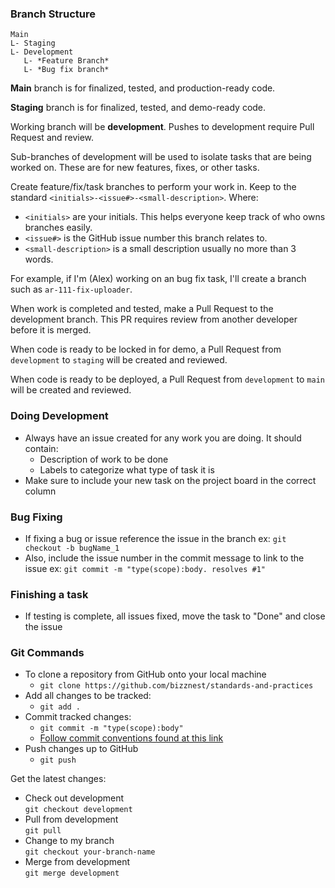 ### Branch Structure

```
Main
L- Staging
L- Development
   L- *Feature Branch*
   L- *Bug fix branch*
```

**Main** branch is for finalized, tested, and production-ready code.

**Staging** branch is for finalized, tested, and demo-ready code.

Working branch will be **development**. Pushes to development require Pull Request and review.

Sub-branches of development will be used to isolate tasks that are being worked on. These are for new features, fixes, or other tasks.

Create feature/fix/task branches to perform your work in.
Keep to the standard `<initials>-<issue#>-<small-description>`.
Where:

- `<initials>` are your initials. This helps everyone keep track of who owns branches easily.
- `<issue#>` is the GitHub issue number this branch relates to.
- `<small-description>` is a small description usually no more than 3 words.

For example, if I'm (Alex) working on an bug fix task, I'll create a branch such as `ar-111-fix-uploader`.

When work is completed and tested, make a Pull Request to the development branch. This PR requires review from another developer before it is merged.

When code is ready to be locked in for demo, a Pull Request from `development` to `staging` will be created and reviewed.

When code is ready to be deployed, a Pull Request from `development` to `main` will be created and reviewed.

### Doing Development

- Always have an issue created for any work you are doing. It should contain:
  - Description of work to be done
  - Labels to categorize what type of task it is
- Make sure to include your new task on the project board in the correct column

### Bug Fixing

- If fixing a bug or issue reference the issue in the branch ex: `git checkout -b bugName_1`
- Also, include the issue number in the commit message to link to the issue ex: `git commit -m "type(scope):body. resolves #1"`


### Finishing a task

- If testing is complete, all issues fixed, move the task to "Done" and close the issue

### Git Commands

- To clone a repository from GitHub onto your local machine
  - `git clone https://github.com/bizznest/standards-and-practices`
- Add all changes to be tracked:
  - `git add .`
- Commit tracked changes:
  - `git commit -m "type(scope):body"`
  - [Follow commit conventions found at this link](commits.md)
- Push changes up to GitHub
  - `git push`

Get the latest changes:

- Check out development  
   `git checkout development`
- Pull from development  
   `git pull`
- Change to my branch  
   `git checkout your-branch-name`
- Merge from development  
   `git merge development`
